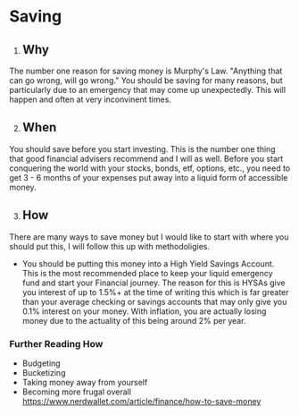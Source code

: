 # Saving
 1. ## Why
 The number one reason for saving money is Murphy's Law. "Anything that can go wrong, will go wrong." You should be saving for many reasons, but particularly due to an emergency that may come up unexpectedly. This will happen and often at very inconvinent times. 
 
 2. ## When
 You should save before you start investing. This is the number one thing that good financial advisers recommend and I will as well. Before you start conquering the world with your stocks, bonds, etf, options, etc., you need to get 3 - 6 months of your expenses put away into a liquid form of accessible money. 
 
 
 3. ## How
There are many ways to save money but I would like to start with where you should put this, I will follow this up with methodoligies. 
- You should be putting this money into a High Yield Savings Account. This is the most recommended place to keep your liquid emergency fund and start your Financial journey. The reason for this is HYSAs give you interest of up to 1.5%+ at the time of writing this which is far greater than your average checking or savings accounts that may only give you 0.1% interest on your money. With inflation, you are actually losing money due to the actuality of this being around 2% per year. 

### Further Reading How
- Budgeting
- Bucketizing
- Taking money away from yourself
- Becoming more frugal overall
https://www.nerdwallet.com/article/finance/how-to-save-money
